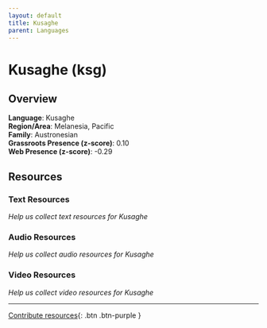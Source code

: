 ```yaml
---
layout: default
title: Kusaghe
parent: Languages
---
```


# Kusaghe (ksg)

## Overview

**Language**: Kusaghe  
**Region/Area**: Melanesia, Pacific  
**Family**: Austronesian  
**Grassroots Presence (z-score)**: 0.10  
**Web Presence (z-score)**: -0.29  

## Resources

### Text Resources
*Help us collect text resources for Kusaghe*

### Audio Resources
*Help us collect audio resources for Kusaghe*

### Video Resources
*Help us collect video resources for Kusaghe*

---

[Contribute resources](https://forms.office.com/e/1SfLJx3u1r){: .btn .btn-purple }
